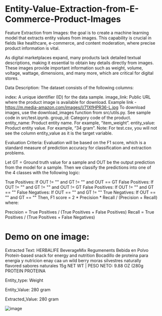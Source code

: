 # Entity-Value-Extraction-from-E-Commerce-Product-Images
Feature Extraction from Images:  the goal is to create a machine learning model that extracts entity values from images. This capability is crucial in fields like healthcare, e-commerce, and content moderation, where precise product information is vital. 

As digital marketplaces expand, many products lack detailed textual descriptions, making it essential to obtain key details directly from images. These images provide important information such as weight, volume, voltage, wattage, dimensions, and many more, which are critical for digital stores.

Data Description:
The dataset consists of the following columns:

index: A unique identifier (ID) for the data sample.
image_link: Public URL where the product image is available for download. Example link - https://m.media-amazon.com/images/I/71XfHPR36-L.jpg  To download images, use the download_images function from src/utils.py. See sample code in src/test.ipynb.
group_id: Category code of the product.
entity_name: Product entity name. For example, “item_weight”.
entity_value: Product entity value. For example, “34 gram”.
Note: For test.csv, you will not see the column entity_value as it is the target variable.

Evaluation Criteria:
Evaluation will be based on the F1 score, which is a standard measure of prediction accuracy for classification and extraction problems.

Let GT = Ground truth value for a sample and OUT be the output prediction from the model for a sample. Then we classify the predictions into one of the 4 classes with the following logic:

True Positives: If OUT != "" and GT != "" and OUT == GT
False Positives: If OUT != "" and GT != "" and OUT != GT
False Positives: If OUT != "" and GT == ""
False Negatives: If OUT == "" and GT != ""
True Negatives: If OUT == "" and GT == ""
Then,
F1 score = 2 * Precision * Recall / (Precision + Recall)
where:

Precision = True Positives / (True Positives + False Positives)
Recall = True Positives / (True Positives + False Negatives)


# Demo on one image:

Extracted Text:
HERBALIFE
BeverageMix
Regumenents
Bebida en Polvo
Protein-based snack for energy and nutrition
Bocadillo de proteina para energia y nutricion
enay
caa un
wild berry
moras
silvestres
naturally flavored
sabores naturales
15g
NET WT | PESO NETO: 9.88 OZ (280g
PROTEIN
PROTEINA


Entity_type: Weight

Entity_Value: 280 gram

Extracted_Value: 280 gram


![image](https://github.com/user-attachments/assets/0475182f-c812-4dcb-8b93-c3a24a1bf9be)

